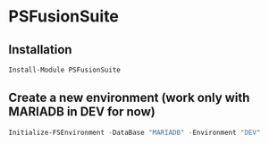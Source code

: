 # PSFusionSuite

## Installation

```powershell
Install-Module PSFusionSuite
```

## Create a new environment (work only with MARIADB in DEV for now)

```powershell
Initialize-FSEnvironment -DataBase "MARIADB" -Environment "DEV"
```